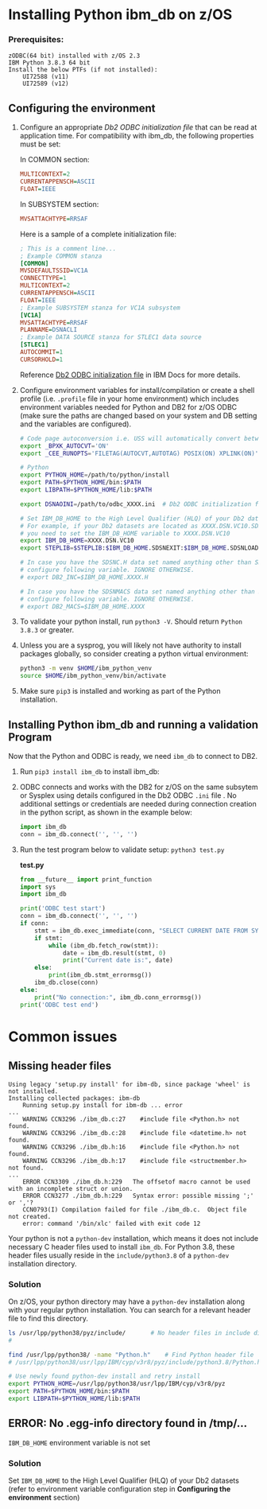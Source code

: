 # Installing Python ibm_db on z/OS

### Prerequisites:
	
	zODBC(64 bit) installed with z/OS 2.3
	IBM Python 3.8.3 64 bit
	Install the below PTFs (if not installed):
		UI72588 (v11)
		UI72589 (v12)

## Configuring the environment
1. Configure an appropriate _Db2 ODBC initialization file_ that can be read at application time. For compatibility with ibm_db, the following properties must be set:

    In COMMON section:

    ```ini
    MULTICONTEXT=2
    CURRENTAPPENSCH=ASCII
    FLOAT=IEEE
    ```

    In SUBSYSTEM section:

    ```ini
    MVSATTACHTYPE=RRSAF
    ```

    Here is a sample of a complete initialization file:

    ```ini
    ; This is a comment line...
    ; Example COMMON stanza
    [COMMON]
    MVSDEFAULTSSID=VC1A
    CONNECTTYPE=1
    MULTICONTEXT=2
    CURRENTAPPENSCH=ASCII
    FLOAT=IEEE
    ; Example SUBSYSTEM stanza for VC1A subsystem
    [VC1A]
    MVSATTACHTYPE=RRSAF
    PLANNAME=DSNACLI
    ; Example DATA SOURCE stanza for STLEC1 data source
    [STLEC1]
    AUTOCOMMIT=1
    CURSORHOLD=1
    ```

    Reference [Db2 ODBC initialization file](https://www.ibm.com/docs/en/db2-for-zos/12?topic=applications-db2-odbc-initialization-file) in IBM Docs for more details.

1. Configure environment variables for install/compilation or create a shell profile (i.e. `.profile` file in your home environment) which includes environment variables needed for Python and DB2 for z/OS ODBC (make sure the paths are changed based on your system and DB setting and the variables are configured).

	```sh
	# Code page autoconversion i.e. USS will automatically convert between ASCII and EBCDIC where needed.
	export _BPXK_AUTOCVT='ON'
	export _CEE_RUNOPTS='FILETAG(AUTOCVT,AUTOTAG) POSIX(ON) XPLINK(ON)'
	
	# Python
	export PYTHON_HOME=/path/to/python/install
	export PATH=$PYTHON_HOME/bin:$PATH
	export LIBPATH=$PYTHON_HOME/lib:$PATH
	
	export DSNAOINI=/path/to/odbc_XXXX.ini	# Db2 ODBC initialization file
	
	# Set IBM_DB_HOME to the High Level Qualifier (HLQ) of your Db2 datasets.
	# For example, if your Db2 datasets are located as XXXX.DSN.VC10.SDSNC.H and XXXX.DSN.VC10.SDSNMACS, 
	# you need to set the IBM_DB_HOME variable to XXXX.DSN.VC10
	export IBM_DB_HOME=XXXX.DSN.VC10
	export STEPLIB=$STEPLIB:$IBM_DB_HOME.SDSNEXIT:$IBM_DB_HOME.SDSNLOAD:$IBM_DB_HOME.SDSNLOD2
	
	# In case you have the SDSNC.H data set named anything other than SDSNC.H, i.e. non default behaviour, 
	# configure following variable. IGNORE OTHERWISE.
	# export DB2_INC=$IBM_DB_HOME.XXXX.H
	
	# In case you have the SDSNMACS data set named anything other than SDSNMACS, i.e. non default behaviour, 
	# configure following variable. IGNORE OTHERWISE.
	# export DB2_MACS=$IBM_DB_HOME.XXXX
	```
1. To validate your python install, run `python3 -V`. Should return `Python 3.8.3` or greater.
1. Unless you are a sysprog, you will likely not have authority to install packages globally, so consider creating a python virtual environment:
	```sh
	python3 -m venv $HOME/ibm_python_venv
	source $HOME/ibm_python_venv/bin/activate
	```
4. Make sure `pip3` is installed and working as part of the Python installation.


## Installing Python ibm_db and running a validation Program

Now that the Python and ODBC is ready, we need `ibm_db` to connect to DB2.

1. Run `pip3 install ibm_db` to install ibm_db: 
1. ODBC connects and works with the DB2 for z/OS on the same subsytem or Sysplex using details configured in the Db2 ODBC `.ini` file . No additional settings or credentials are needed during connection creation in the python script, as shown in the example below:
	```python
	import ibm_db
	conn = ibm_db.connect('', '', '')
	```
1. Run the test program below to validate setup: `python3 test.py`
	
	**test.py**

	```python
	from __future__ import print_function
	import sys
	import ibm_db

	print('ODBC test start')
	conn = ibm_db.connect('', '', '')
	if conn:
		stmt = ibm_db.exec_immediate(conn, "SELECT CURRENT DATE FROM SYSIBM.SYSDUMMY1")
		if stmt:
			while (ibm_db.fetch_row(stmt)):
				date = ibm_db.result(stmt, 0)
				print("Current date is:", date)
		else:
			print(ibm_db.stmt_errormsg())
		ibm_db.close(conn)
	else:
		print("No connection:", ibm_db.conn_errormsg())
	print('ODBC test end')
	```	

# Common issues
## Missing header files
```
Using legacy 'setup.py install' for ibm-db, since package 'wheel' is not installed.
Installing collected packages: ibm-db
    Running setup.py install for ibm-db ... error
...
    WARNING CCN3296 ./ibm_db.c:27    #include file <Python.h> not found.
    WARNING CCN3296 ./ibm_db.c:28    #include file <datetime.h> not found.
    WARNING CCN3296 ./ibm_db.h:16    #include file <Python.h> not found.
    WARNING CCN3296 ./ibm_db.h:17    #include file <structmember.h> not found.
...
    ERROR CCN3309 ./ibm_db.h:229   The offsetof macro cannot be used with an incomplete struct or union.
    ERROR CCN3277 ./ibm_db.h:229   Syntax error: possible missing ';' or ','?
    CCN0793(I) Compilation failed for file ./ibm_db.c.  Object file not created.
    error: command '/bin/xlc' failed with exit code 12
```
Your python is not a `python-dev` installation, which means it does not include necessary C header files used to install `ibm_db`. For Python 3.8, these header files usually reside in the `include/python3.8` of a `python-dev` installation directory.

### Solution
On z/OS, your python directory may have a `python-dev` installation along with your regular python installation. You can search for a relevant header file to find this directory.
```sh
ls /usr/lpp/python38/pyz/include/		# No header files in include directory
# 

find /usr/lpp/python38/ -name "Python.h"	# Find Python header file
# /usr/lpp/python38/usr/lpp/IBM/cyp/v3r8/pyz/include/python3.8/Python.h

# Use newly found python-dev install and retry install
export PYTHON_HOME=/usr/lpp/python38/usr/lpp/IBM/cyp/v3r8/pyz
export PATH=$PYTHON_HOME/bin:$PATH
export LIBPATH=$PYTHON_HOME/lib:$PATH
```

## ERROR: No .egg-info directory found in /tmp/...
`IBM_DB_HOME` environment variable is not set
### Solution
Set `IBM_DB_HOME` to the High Level Qualifier (HLQ) of your Db2 datasets (refer to environment variable configuration step in **Configuring the environment** section)
